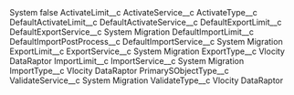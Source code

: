 <?xml version="1.0" encoding="UTF-8"?>
<CustomMetadata xmlns="http://soap.sforce.com/2006/04/metadata" xmlns:xsi="http://www.w3.org/2001/XMLSchema-instance" xmlns:xsd="http://www.w3.org/2001/XMLSchema">
    <label>System</label>
    <protected>false</protected>
    <values>
        <field>ActivateLimit__c</field>
        <value xsi:nil="true"/>
    </values>
    <values>
        <field>ActivateService__c</field>
        <value xsi:nil="true"/>
    </values>
    <values>
        <field>ActivateType__c</field>
        <value xsi:nil="true"/>
    </values>
    <values>
        <field>DefaultActivateLimit__c</field>
        <value xsi:nil="true"/>
    </values>
    <values>
        <field>DefaultActivateService__c</field>
        <value xsi:nil="true"/>
    </values>
    <values>
        <field>DefaultExportLimit__c</field>
        <value xsi:nil="true"/>
    </values>
    <values>
        <field>DefaultExportService__c</field>
        <value xsi:type="xsd:string">System Migration</value>
    </values>
    <values>
        <field>DefaultImportLimit__c</field>
        <value xsi:nil="true"/>
    </values>
    <values>
        <field>DefaultImportPostProcess__c</field>
        <value xsi:nil="true"/>
    </values>
    <values>
        <field>DefaultImportService__c</field>
        <value xsi:type="xsd:string">System Migration</value>
    </values>
    <values>
        <field>ExportLimit__c</field>
        <value xsi:nil="true"/>
    </values>
    <values>
        <field>ExportService__c</field>
        <value xsi:type="xsd:string">System Migration</value>
    </values>
    <values>
        <field>ExportType__c</field>
        <value xsi:type="xsd:string">Vlocity DataRaptor</value>
    </values>
    <values>
        <field>ImportLimit__c</field>
        <value xsi:nil="true"/>
    </values>
    <values>
        <field>ImportService__c</field>
        <value xsi:type="xsd:string">System Migration</value>
    </values>
    <values>
        <field>ImportType__c</field>
        <value xsi:type="xsd:string">Vlocity DataRaptor</value>
    </values>
    <values>
        <field>PrimarySObjectType__c</field>
        <value xsi:nil="true"/>
    </values>
    <values>
        <field>ValidateService__c</field>
        <value xsi:type="xsd:string">System Migration</value>
    </values>
    <values>
        <field>ValidateType__c</field>
        <value xsi:type="xsd:string">Vlocity DataRaptor</value>
    </values>
</CustomMetadata>
